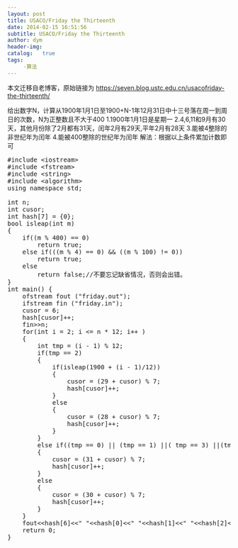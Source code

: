 ```yaml
---
layout: post
title: USACO/Friday the Thirteenth
date: 2014-02-15 16:51:56
subtitle: USACO/Friday the Thirteenth
author: dym
header-img:
catalog:   true
tags:
     -算法
---
```


本文迁移自老博客，原始链接为 <https://seven.blog.ustc.edu.cn/usacofriday-the-thirteenth/>

给出数字N，计算从1900年1月1日至1900+N-1年12月31日中十三号落在周一到周日的次数，N为正整数且不大于400
1.1900年1月1日是星期一
2.4,6,11和9月有30天，其他月份除了2月都有31天，闰年2月有29天,平年2月有28天
3.能被4整除的非世纪年为闰年
4.能被400整除的世纪年为闰年
解法：根据以上条件累加计数即可
<pre class= "brush:[cpp]">
#include &lt;iostream&gt;
#include &lt;fstream&gt;
#include &lt;string&gt;
#include &lt;algorithm&gt;
using namespace std;

int n;
int cusor;
int hash[7] = {0};
bool isleap(int m)
{
    if((m % 400) == 0)
        return true;
    else if(((m % 4) == 0) && ((m % 100) != 0))
        return true;
    else
        return false;//不要忘记缺省情况，否则会出错。
}
int main() {
    ofstream fout ("friday.out");
    ifstream fin ("friday.in");
    cusor = 6;
    hash[cusor]++;
    fin&gt;&gt;n;
    for(int i = 2; i <= n * 12; i++ )
    {
        int tmp = (i - 1) % 12;
        if(tmp == 2)
        {
            if(isleap(1900 + (i - 1)/12))
            {
                cusor = (29 + cusor) % 7;
                hash[cusor]++;
            }
            else
            {
                cusor = (28 + cusor) % 7;
                hash[cusor]++;
            }
        }
        else if((tmp == 0) || (tmp == 1) ||( tmp == 3) ||(tmp == 5) ||(tmp == 7) || (tmp == 8) ||(tmp == 10))
        {
            cusor = (31 + cusor) % 7;
            hash[cusor]++;
        }
        else
        {
            cusor = (30 + cusor) % 7;
            hash[cusor]++;
        }
    }
    fout&lt;&lt;hash[6]&lt;&lt;" "&lt;&lt;hash[0]&lt;&lt;" "&lt;&lt;hash[1]&lt;&lt;" "&lt;&lt;hash[2]&lt;&lt;" "&lt;&lt;hash[3]&lt;&lt;" "&lt;&lt;hash[4]&lt;&lt;" "&lt;&lt;hash[5]&lt;&lt;endl;
    return 0;
}
</pre>

